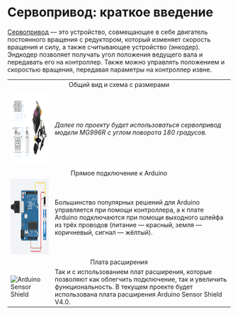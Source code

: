 # Сервопривод: краткое введение

[Сервопривод](https://habr.com/ru/articles/750222/#:~:text=22-,%D0%A3%D1%81%D1%82%D1%80%D0%BE%D0%B9%D1%81%D1%82%D0%B2%D0%BE%20%D1%81%D0%B5%D1%80%D0%B2%D0%BE%D0%BF%D1%80%D0%B8%D0%B2%D0%BE%D0%B4%D0%B0,-%D0%94%D0%BB%D1%8F%20%D1%81%D0%B2%D0%BE%D0%B5%D0%B9%20%D1%80%D0%B0%D0%B1%D0%BE%D1%82%D1%8B) — это устройство, совмещающее в себе двигатель постоянного вращения с редуктором, который изменяет скорость вращения и силу, а также считывающее устройство (энкодер). Эндкодер позволяет получать угол положения ведущего вала и передавать его на контроллер. Также можно управлять положением и скоростью вращения, передавая параметры на контроллер извне.

<table>
	<tr>
    <td colspan="2" align="center">
      Общий вид и схема с размерами
    </td>
  </tr>
  <tr>
    <td>
      <img src="https://github.com/EngineerZavoda/ROSE-Robotic-Open-Source-Education/blob/9514f9716fee31dc185fbe311bff393d21c90672/ROBO-HAND_BEGINNER/Image/ServoMotor/MG996R_FIG1.png" alt="MG996R Servomotor" height="170" width="250">
    </td>
    <td>
      <i>Далее по проекту будет использоваться сервопривод модели MG996R с углом поворота 180 градусов.</i>
    </td>
  </tr>
	<tr>
    <td colspan="2" align="center">
      Прямое подключение к Arduino
    </td>
  </tr>
  <tr>
    <td>
      <img src="https://github.com/EngineerZavoda/ROSE-Robotic-Open-Source-Education/blob/bc0417dbb39ec42fefeef30e8f18cc052103d3f8/ROBO-HAND_BEGINNER/Image/ServoMotor/DirectConnection.gif" alt="Direct Connection Example" height="170" width="250">
    </td>
    <td>
      Большинство популярных решений для Arduino управляется при помощи контроллера, а к плате Arduino подключаются при помощи выходного шлейфа из трёх проводов (питание — красный, земля — коричневый, сигнал — жёлтый).
    </td>
  </tr>
	<tr>
    <td colspan="2" align="center">
      Плата расширения
  	</td>
  </tr>
  <tr>
    <td>
      <img src="https://github.com/EngineerZavoda/ROSE-Robotic-Open-Source-Education/blob/a8b87e8602bc7f74fda92e55c75d24c96354b590/ROBO-HAND_BEGINNER/Image/Arduino/SensorShield.jpg" alt="Arduino Sensor Shield" height="170" width="250">
    </td>
    <td>
      Так и с использованием плат расширения, которые позволяют как облегчить подключение, так и увеличить функциональность. В текущем проекте будет использована плата расширения Arduino Sensor Shield V4.0.
    </td>
  </tr>
</table>
